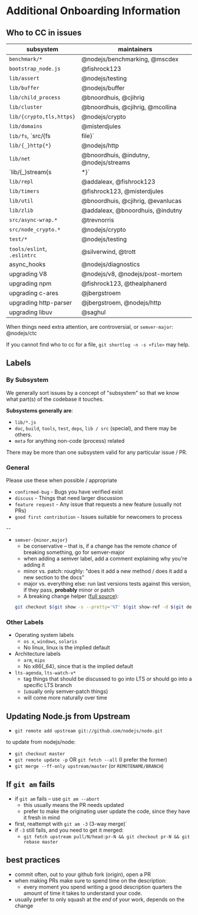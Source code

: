 # Additional Onboarding Information

## Who to CC in issues

| subsystem | maintainers |
| --- | --- |
| `benchmark/*` | @nodejs/benchmarking, @mscdex |
| `bootstrap_node.js` | @fishrock123 |
| `lib/assert` | @nodejs/testing |
| `lib/buffer` | @nodejs/buffer |
| `lib/child_process` | @bnoordhuis, @cjihrig |
| `lib/cluster` | @bnoordhuis, @cjihrig, @mcollina |
| `lib/{crypto,tls,https}` | @nodejs/crypto |
| `lib/domains` | @misterdjules |
| `lib/fs`, `src/{fs|file}` | @nodejs/fs |
| `lib/{_}http{*}` | @nodejs/http |
| `lib/net` | @bnoordhuis, @indutny, @nodejs/streams |
| `lib/{_}stream{s|*}` | @nodejs/streams |
| `lib/repl` | @addaleax, @fishrock123 |
| `lib/timers` | @fishrock123, @misterdjules |
| `lib/util` | @bnoordhuis, @cjihrig, @evanlucas |
| `lib/zlib` | @addaleax, @bnoordhuis, @indutny |
| `src/async-wrap.*` | @trevnorris |
| `src/node_crypto.*` | @nodejs/crypto |
| `test/*` | @nodejs/testing |
| `tools/eslint`, `.eslintrc` | @silverwind, @trott |
| async_hooks | @nodejs/diagnostics |
| upgrading V8 | @nodejs/v8, @nodejs/post-mortem |
| upgrading npm | @fishrock123, @thealphanerd |
| upgrading c-ares | @jbergstroem |
| upgrading http-parser | @jbergstroem, @nodejs/http |
| upgrading libuv | @saghul |


When things need extra attention, are controversial, or `semver-major`: @nodejs/ctc

If you cannot find who to cc for a file, `git shortlog -n -s <file>` may help.


## Labels

### By Subsystem

We generally sort issues by a concept of "subsystem" so that we know what part(s) of the codebase it touches.

**Subsystems generally are**:

* `lib/*.js`
* `doc`, `build`, `tools`, `test`, `deps`, `lib / src` (special), and there may be others.
* `meta` for anything non-code (process) related

There may be more than one subsystem valid for any particular issue / PR.


### General

Please use these when possible / appropriate

* `confirmed-bug` - Bugs you have verified exist
* `discuss` - Things that need larger discussion
* `feature request` - Any issue that requests a new feature (usually not PRs)
* `good first contribution` - Issues suitable for newcomers to process

--

* `semver-{minor,major}`
  * be conservative – that is, if a change has the remote *chance* of breaking something, go for semver-major
  * when adding a semver label, add a comment explaining why you're adding it
  * minor vs. patch: roughly: "does it add a new method / does it add a new section to the docs"
  * major vs. everything else: run last versions tests against this version, if they pass, **probably** minor or patch
  * A breaking change helper ([full source](https://gist.github.com/chrisdickinson/ba532fa0e4e243fb7b44)):
  ```sh
  git checkout $(git show -s --pretty='%T' $(git show-ref -d $(git describe --abbrev=0) | tail -n1 | awk '{print $1}')) -- test; make -j4 test
  ```


### Other Labels

* Operating system labels
  * `os x`, `windows`, `solaris`
  * No linux, linux is the implied default
* Architecture labels
  * `arm`, `mips`
  * No x86{_64}, since that is the implied default
* `lts-agenda`, `lts-watch-v*`
  * tag things that should be discussed to go into LTS or should go into a specific LTS branch
  * (usually only semver-patch things)
  * will come more naturally over time


## Updating Node.js from Upstream

* `git remote add upstream git://github.com/nodejs/node.git`

to update from nodejs/node:
* `git checkout master`
* `git remote update -p` OR `git fetch --all` (I prefer the former)
* `git merge --ff-only upstream/master` (or `REMOTENAME/BRANCH`)


## If `git am` fails

* if `git am` fails – use `git am --abort`
  * this usually means the PR needs updated
  * prefer to make the originating user update the code, since they have it fresh in mind
* first, reattempt with `git am -3` (3-way merge)`
* if `-3` still fails, and you need to get it merged:
  * `git fetch upstream pull/N/head:pr-N && git checkout pr-N && git rebase master`


## best practices

* commit often, out to your github fork (origin), open a PR
* when making PRs make sure to spend time on the description:
  * every moment you spend writing a good description quarters the amount of time it takes to understand your code.
* usually prefer to only squash at the *end* of your work, depends on the change
